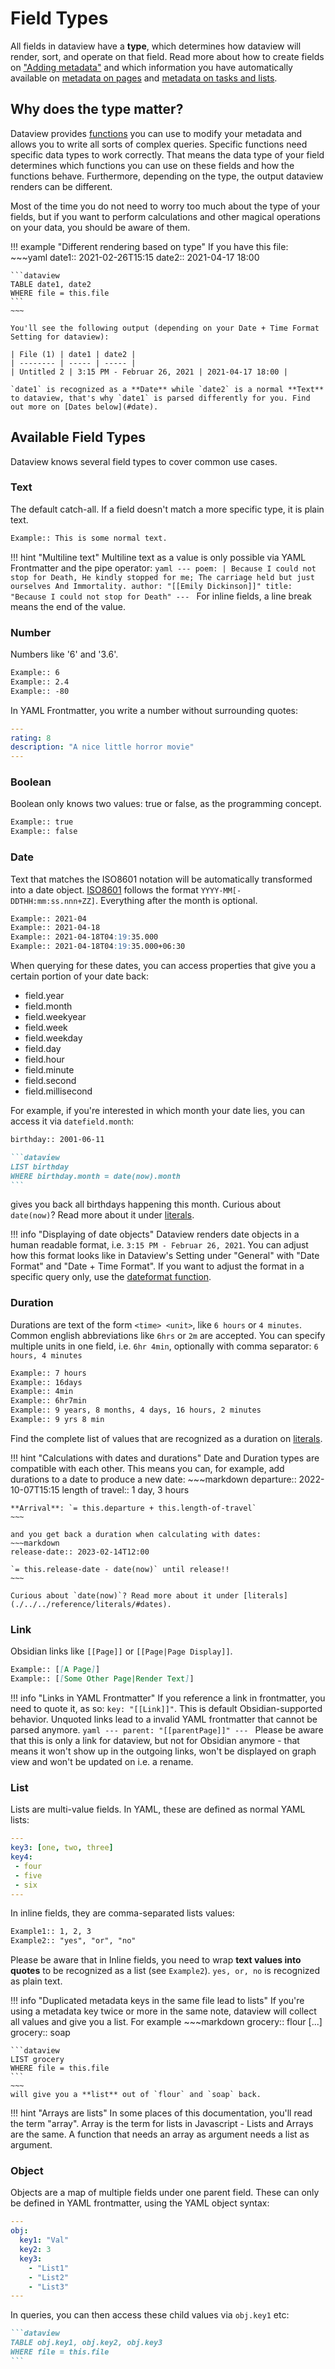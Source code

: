 # Field Types

All fields in dataview have a **type**, which determines how dataview will render, sort, and operate on that field.
Read more about how to create fields on ["Adding metadata"](add-metadata.md) and which information you have automatically available on [metadata on pages](./metadata-pages.md) and [metadata on tasks and lists](./metadata-tasks.md).

## Why does the type matter?

Dataview provides [functions](../reference/functions.md) you can use to modify your metadata and allows you to write all sorts of complex queries. Specific functions need specific data types to work correctly. That means the data type of your field determines which functions you can use on these fields and how the functions behave. Furthermore, depending on the type, the output dataview renders can be different.

Most of the time you do not need to worry too much about the type of your fields, but if you want to perform calculations and other magical operations on your data, you should be aware of them.

!!! example "Different rendering based on type"
    If you have this file:
    ~~~yaml
    date1:: 2021-02-26T15:15
    date2:: 2021-04-17 18:00

    ```dataview
    TABLE date1, date2
    WHERE file = this.file
    ```
    ~~~

    You'll see the following output (depending on your Date + Time Format Setting for dataview): 

    | File (1) | date1 | date2 |
    | -------- | ----- | ----- |
    | Untitled 2 | 3:15 PM - Februar 26, 2021 | 2021-04-17 18:00 |

    `date1` is recognized as a **Date** while `date2` is a normal **Text** to dataview, that's why `date1` is parsed differently for you. Find out more on [Dates below](#date). 

## Available Field Types

Dataview knows several field types to cover common use cases.

### Text

The default catch-all. If a field doesn't match a more specific type, it is plain text.

```markdown
Example:: This is some normal text.
```

!!! hint "Multiline text"
    Multiline text as a value is only possible via YAML Frontmatter and the pipe operator:
    ```yaml
    ---
    poem: |
      Because I could not stop for Death,
      He kindly stopped for me;
      The carriage held but just ourselves
      And Immortality.
    author: "[[Emily Dickinson]]"
    title: "Because I could not stop for Death"
    ---
    ```
    For inline fields, a line break means the end of the value. 

### Number

Numbers like '6' and '3.6'.
```markdown
Example:: 6
Example:: 2.4
Example:: -80
```

In YAML Frontmatter, you write a number without surrounding quotes: 

```yaml
---
rating: 8
description: "A nice little horror movie"
---
```

### Boolean

Boolean only knows two values: true or false, as the programming concept.

```markdown
Example:: true
Example:: false
```

### Date

Text that matches the ISO8601 notation will be automatically transformed into a date object. [ISO8601](https://en.wikipedia.org/wiki/ISO_8601) follows the format `YYYY-MM[-DDTHH:mm:ss.nnn+ZZ]`. Everything after the month is optional.
    
```markdown
Example:: 2021-04 
Example:: 2021-04-18
Example:: 2021-04-18T04:19:35.000
Example:: 2021-04-18T04:19:35.000+06:30
```

When querying for these dates, you can access properties that give you a certain portion of your date back:

- field.year
- field.month
- field.weekyear
- field.week
- field.weekday
- field.day
- field.hour
- field.minute
- field.second
- field.millisecond

For example, if you're interested in which month your date lies, you can access it via `datefield.month`:

~~~markdown
birthday:: 2001-06-11

```dataview
LIST birthday
WHERE birthday.month = date(now).month
```
~~~

gives you back all birthdays happening this month. Curious about `date(now)`? Read more about it under [literals](./../../reference/literals/#dates).

!!! info "Displaying of date objects"
    Dataview renders date objects in a human readable format, i.e. `3:15 PM - Februar 26, 2021`. You can adjust how this format looks like in Dataview's Setting under "General" with "Date Format" and "Date + Time Format". If you want to adjust the format in a specific query only, use the [dateformat function](../../reference/functions/#dateformatdatedatetime-string).

### Duration

Durations are text of the form `<time> <unit>`, like `6 hours` or `4 minutes`. Common english abbreviations like
  `6hrs` or `2m` are accepted. You can specify multiple units in one field, i.e. `6hr 4min`, optionally with comma separator: `6 hours, 4 minutes`

```markdown
Example:: 7 hours
Example:: 16days
Example:: 4min
Example:: 6hr7min
Example:: 9 years, 8 months, 4 days, 16 hours, 2 minutes
Example:: 9 yrs 8 min
```

Find the complete list of values that are recognized as a duration on [literals](./../../reference/literals/#durations). 

!!! hint "Calculations with dates and durations"
    Date and Duration types are compatible with each other. This means you can, for example, add durations to a date to produce a new date:
    ~~~markdown
    departure:: 2022-10-07T15:15
    length of travel:: 1 day, 3 hours

    **Arrival**: `= this.departure + this.length-of-travel`
    ~~~

    and you get back a duration when calculating with dates:
    ~~~markdown
    release-date:: 2023-02-14T12:00
      
    `= this.release-date - date(now)` until release!!
    ~~~

    Curious about `date(now)`? Read more about it under [literals](./../../reference/literals/#dates).

### Link

Obsidian links like `[[Page]]` or `[[Page|Page Display]]`.

```markdown
Example:: [[A Page]]
Example:: [[Some Other Page|Render Text]]
```

!!! info "Links in YAML Frontmatter"
    If you reference a link in frontmatter, you need to quote it, as so: `key: "[[Link]]"`. This is default Obsidian-supported behavior. Unquoted links lead to a invalid YAML frontmatter that cannot be parsed anymore. 
    ```yaml
    ---
    parent: "[[parentPage]]"
    ---
    ```
    Please be aware that this is only a link for dataview, but not for Obsidian anymore - that means it won't show up in the outgoing links, won't be displayed on graph view and won't be updated on i.e. a rename.

### List

Lists are multi-value fields. In YAML, these are defined as normal YAML lists: 
```yaml
---
key3: [one, two, three]
key4:
 - four
 - five
 - six
---
```

In inline fields, they are comma-separated lists values:

```markdown
Example1:: 1, 2, 3
Example2:: "yes", "or", "no"
```

Please be aware that in Inline fields, you need to wrap **text values into quotes** to be recognized as a list (see `Example2`). `yes, or, no` is recognized as plain text.

!!! info "Duplicated metadata keys in the same file lead to lists"
    If you're using a metadata key twice or more in the same note, dataview will collect all values and give you a list. For example
    ~~~markdown
    grocery:: flour
    [...]
    grocery:: soap

    ```dataview
    LIST grocery
    WHERE file = this.file
    ```
    ~~~
    will give you a **list** out of `flour` and `soap` back.

!!! hint "Arrays are lists"
    In some places of this documentation, you'll read the term "array". Array is the term for lists in Javascript - Lists and Arrays are the same. A function that needs an array as argument needs a list as argument.

### Object

Objects are a map of multiple fields under one parent field. These can only be defined in YAML frontmatter, using the YAML object syntax:
```yaml
---
obj:
  key1: "Val"
  key2: 3
  key3: 
    - "List1"
    - "List2"
    - "List3"
---
```

  In queries, you can then access these child values via `obj.key1` etc:

~~~markdown
```dataview
TABLE obj.key1, obj.key2, obj.key3
WHERE file = this.file
```
~~~
